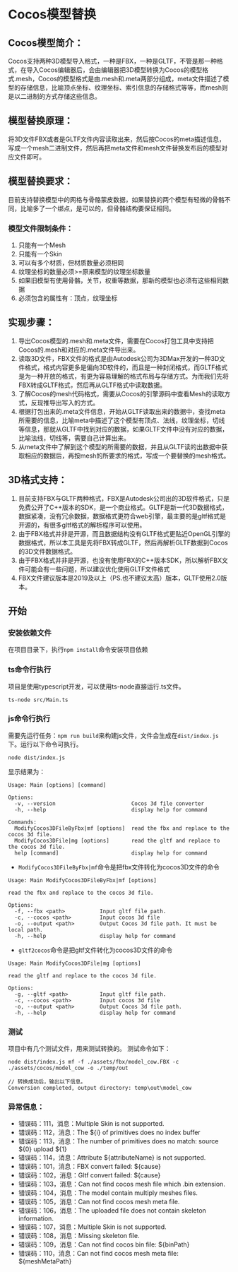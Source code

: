 # Cocos模型替换

## Cocos模型简介：

Cocos支持两种3D模型导入格式，一种是FBX，一种是GLTF，不管是那一种格式，在导入Cocos编辑器后，会由编辑器把3D模型转换为Cocos的模型格式.mesh，Cocos的模型格式是由.mesh和.meta两部分组成，meta文件描述了模型的存储信息，比喻顶点坐标、纹理坐标、索引信息的存储格式等等，而mesh则是以二进制的方式存储这些信息。

## 模型替换原理：

将3D文件FBX或者是GLTF文件内容读取出来，然后按Cocos的meta描述信息，写成一个mesh二进制文件，然后再把meta文件和mesh文件替换发布后的模型对应文件即可。

## 模型替换要求：

目前支持替换模型中的网格与骨骼蒙皮数据，如果替换的两个模型有轻微的骨骼不同，比喻多了一个绑点，是可以的，但骨骼结构要保证相同。
### 模型文件限制条件：
1. 只能有一个Mesh
2. 只能有一个Skin
3. 可以有多个材质，但材质数量必须相同
4. 纹理坐标的数量必须>=原来模型的纹理坐标数量
5. 如果旧模型有使用骨骼，关节，权重等数据，那新的模型也必须有这些相同数据
6. 必须包含的属性有：顶点，纹理坐标


## 实现步骤：

1. 导出Cocos模型的.mesh和.meta文件，需要在Cocos打包工具中支持把Cocos的.mesh和对应的.meta文件导出来。
2. 读取3D文件，FBX文件的格式是由Autodesk公司为3DMax开发的一种3D文件格式，格式内容更多是偏向3D软件的，而且是一种封闭格式，而GLTF格式是为一种开放的格式，有更为容易理解的格式布局与存储方式。为而我们先将FBX转成GLTF格式，然后再从GLTF格式中读取数据。
3. 了解Cocos的mesh代码格式，需要从Cocos的引擎源码中查看Mesh的读取方式，反现推导出写入的方式。
4. 根据打包出来的.meta文件信息，开始从GLTF读取出来的数据中，查找meta所需要的信息，比喻meta中描述了这个模型有顶点、法线，纹理坐标，切线等信息，那就从GLTF中找到对应的数据，如果GLTF文件中没有对应的数据，比喻法线，切线等，需要自己计算出来。
5. 从meta文件中了解到这个模型的所需要的数据，并且从GLTF读的出数据中获取相应的数据后，再按mesh的所要求的格式，写成一个要替换的mesh格式。

## 3D格式支持：

1. 目前支持FBX与GLTF两种格式，FBX是Autodesk公司出的3D软件格式，只是免费公开了C++版本的SDK，是一个商业格式。GLTF是新一代3D数据格式，数据紧凑，没有冗余数据，数据格式更符合web引擎，最主要的是gltf格式是开源的，有很多gltf格式的解析程序可以使用。
2. 由于FBX格式并非是开源，而且数据结构没有GLTF格式更贴近OpenGL引擎的数据格式，所以本工具是先将FBX转成GLTF，然后再解析GLTF数据到Cocos的3D文件数据格式。
3. 由于FBX格式并非是开源，也没有使用FBX的C++版本SDK，所以解析FBX文件可能会有一些问题，所以建议优化使用GLTF文件格式
4. FBX文件建议版本是2019及以上（PS.也不建议太高）版本，GLTF使用2.0版本。

## 开始
### 安装依赖文件
在项目目录下，执行`npm install`命令安装项目依赖

### ts命令行执行
项目是使用typescript开发，可以使用ts-node直接运行.ts文件。
``` command-line
ts-node src/Main.ts
```
### js命令行执行
需要先运行任务：```npm run build```来构建js文件，文件会生成在```dist/index.js```下。运行以下命令可执行。
``` command-line
node dist/index.js
```

显示结果为：
```
Usage: Main [options] [command]

Options:
  -v, --version                        Cocos 3d file converter
  -h, --help                           display help for command

Commands:
  ModifyCocos3DFileByFbx|mf [options]  read the fbx and replace to the cocos 3d file.
  ModifyCocos3DFile|mg [options]       read the gltf and replace to the cocos 3d file.
  help [command]                       display help for command
```
* `ModifyCocos3DFileByFbx|mf`命令是把fbx文件转化为cocos3D文件的命令
```
Usage: Main ModifyCocos3DFileByFbx|mf [options]

read the fbx and replace to the cocos 3d file.

Options:
  -f, --fbx <path>           Input gltf file path.
  -c, --cocos <path>         Input cocos 3d file
  -o, --output <path>        Output Cocos 3d file path. It must be local path.
  -h, --help                 display help for command
```
* `gltf2cocos`命令是把gltf文件转化为cocos3D文件的命令
```
Usage: Main ModifyCocos3DFile|mg [options]

read the gltf and replace to the cocos 3d file.

Options:
  -g, --gltf <path>          Input gltf file path.
  -c, --cocos <path>         Input cocos 3d file
  -o, --output <path>        Output Cocos 3d file path.
  -h, --help                 display help for command
```
### 测试
项目中有几个测试文件，用来测试转换的。
测试命令如下：
```
node dist/index.js mf -f ./assets/fbx/model_cow.FBX -c ./assets/cocos/model_cow -o ./temp/out

// 转换成功后，输出以下信息。
Conversion completed, output directory: temp\out\model_cow
```
### 异常信息：
* 错误码：111，消息：Multiple Skin is not supported.
* 错误码：112，消息：The ${i} of primitives does no index buffer
* 错误码：113，消息：The number of primitives does no match: source ${0} upload ${1}
* 错误码：114，消息：Attribute ${attributeName} is not supported.
* 错误码：101，消息：FBX convert failed: ${cause}
* 错误码：102，消息：Gltf convert failed: ${cause}
* 错误码：103，消息：Can not find cocos mesh file which .bin extension.
* 错误码：104，消息：The model contain multiply meshes files.
* 错误码：105，消息：Can not find cocos mesh meta file.
* 错误码：106，消息：The uploaded file does not contain skeleton information.
* 错误码：107，消息：Multiple Skin is not supported.
* 错误码：108，消息：Missing skeleton file.
* 错误码：109，消息：Can not find cocos bin file: ${binPath}
* 错误码：110，消息：Can not find cocos mesh meta file: ${meshMetaPath}